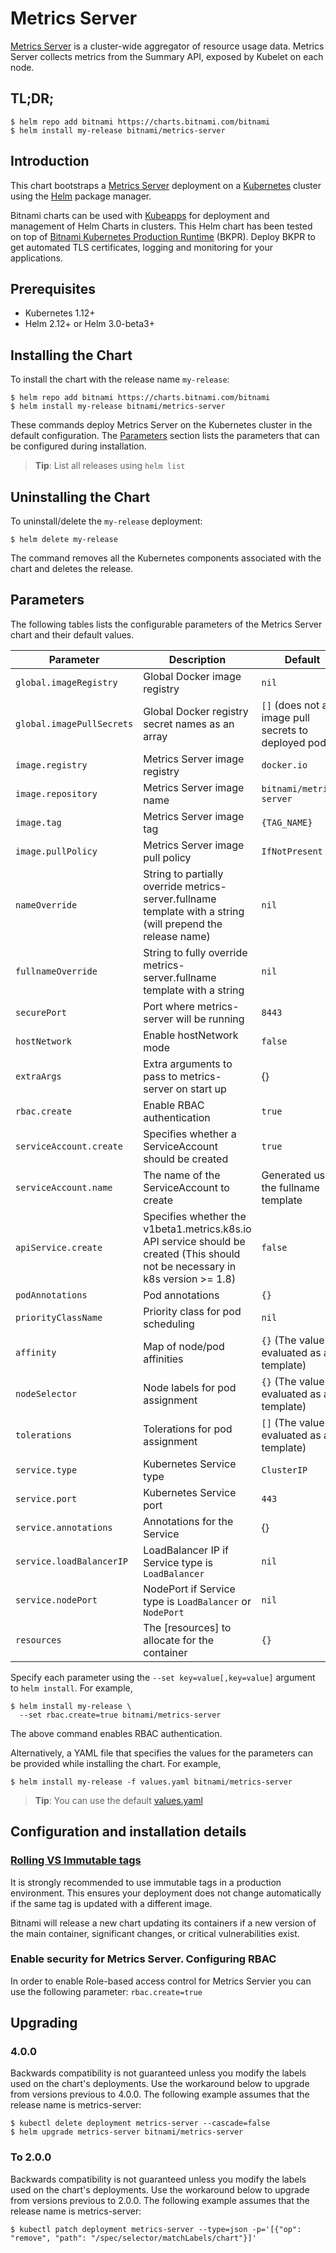 # Metrics Server

[Metrics Server](https://github.com/kubernetes-incubator/metrics-server) is a cluster-wide aggregator of resource usage data. Metrics Server collects metrics from the Summary API, exposed by Kubelet on each node.

## TL;DR;

```console
$ helm repo add bitnami https://charts.bitnami.com/bitnami
$ helm install my-release bitnami/metrics-server
```

## Introduction

This chart bootstraps a [Metrics Server](https://github.com/bitnami/bitnami-docker-metrics-server) deployment on a [Kubernetes](http://kubernetes.io) cluster using the [Helm](https://helm.sh) package manager.

Bitnami charts can be used with [Kubeapps](https://kubeapps.com/) for deployment and management of Helm Charts in clusters. This Helm chart has been tested on top of [Bitnami Kubernetes Production Runtime](https://kubeprod.io/) (BKPR). Deploy BKPR to get automated TLS certificates, logging and monitoring for your applications.

## Prerequisites

- Kubernetes 1.12+
- Helm 2.12+ or Helm 3.0-beta3+

## Installing the Chart

To install the chart with the release name `my-release`:

```console
$ helm repo add bitnami https://charts.bitnami.com/bitnami
$ helm install my-release bitnami/metrics-server
```

These commands deploy Metrics Server on the Kubernetes cluster in the default configuration. The [Parameters](#parameters) section lists the parameters that can be configured during installation.

> **Tip**: List all releases using `helm list`

## Uninstalling the Chart

To uninstall/delete the `my-release` deployment:

```console
$ helm delete my-release
```

The command removes all the Kubernetes components associated with the chart and deletes the release.

## Parameters

The following tables lists the configurable parameters of the Metrics Server chart and their default values.

| Parameter                 | Description                                                                                                                     | Default                                                 |
|---------------------------|---------------------------------------------------------------------------------------------------------------------------------|---------------------------------------------------------|
| `global.imageRegistry`    | Global Docker image registry                                                                                                    | `nil`                                                   |
| `global.imagePullSecrets` | Global Docker registry secret names as an array                                                                                 | `[]` (does not add image pull secrets to deployed pods) |
| `image.registry`          | Metrics Server image registry                                                                                                   | `docker.io`                                             |
| `image.repository`        | Metrics Server image name                                                                                                       | `bitnami/metrics-server`                                |
| `image.tag`               | Metrics Server image tag                                                                                                        | `{TAG_NAME}`                                            |
| `image.pullPolicy`        | Metrics Server image pull policy                                                                                                | `IfNotPresent`                                          |
| `nameOverride`            | String to partially override metrics-server.fullname template with a string (will prepend the release name)                     | `nil`                                                   |
| `fullnameOverride`        | String to fully override metrics-server.fullname template with a string                                                         | `nil`                                                   |
| `securePort`              | Port where metrics-server will be running                                                                                       | `8443`                                                  |
| `hostNetwork`             | Enable hostNetwork mode                                                                                                         | `false`                                                 |
| `extraArgs`               | Extra arguments to pass to metrics-server on start up                                                                           | {}                                                      |
| `rbac.create`             | Enable RBAC authentication                                                                                                      | `true`                                                  |
| `serviceAccount.create`   | Specifies whether a ServiceAccount should be created                                                                            | `true`                                                  |
| `serviceAccount.name`     | The name of the ServiceAccount to create                                                                                        | Generated using the fullname template                   |
| `apiService.create`       | Specifies whether the v1beta1.metrics.k8s.io API service should be created (This should not be necessary in k8s version >= 1.8) | `false`                                                 |
| `podAnnotations`          | Pod annotations                                                                                                                 | `{}`                                                    |
| `priorityClassName`       | Priority class for pod scheduling                                                                                               | `nil`                                                   |
| `affinity`                | Map of node/pod affinities                                                                                                      | `{}` (The value is evaluated as a template)             |
| `nodeSelector`            | Node labels for pod assignment                                                                                                  | `{}` (The value is evaluated as a template)             |
| `tolerations`             | Tolerations for pod assignment                                                                                                  | `[]` (The value is evaluated as a template)             |
| `service.type`            | Kubernetes Service type                                                                                                         | `ClusterIP`                                             |
| `service.port`            | Kubernetes Service port                                                                                                         | `443`                                                   |
| `service.annotations`     | Annotations for the Service                                                                                                     | {}                                                      |
| `service.loadBalancerIP`  | LoadBalancer IP if Service type is `LoadBalancer`                                                                               | `nil`                                                   |
| `service.nodePort`        | NodePort if Service type is `LoadBalancer` or `NodePort`                                                                        | `nil`                                                   |
| `resources`               | The [resources] to allocate for the container                                                                                   | `{}`                                                    |

Specify each parameter using the `--set key=value[,key=value]` argument to `helm install`. For example,

```console
$ helm install my-release \
  --set rbac.create=true bitnami/metrics-server
```

The above command enables RBAC authentication.

Alternatively, a YAML file that specifies the values for the parameters can be provided while installing the chart. For example,

```console
$ helm install my-release -f values.yaml bitnami/metrics-server
```

> **Tip**: You can use the default [values.yaml](values.yaml)

## Configuration and installation details

### [Rolling VS Immutable tags](https://docs.bitnami.com/containers/how-to/understand-rolling-tags-containers/)

It is strongly recommended to use immutable tags in a production environment. This ensures your deployment does not change automatically if the same tag is updated with a different image.

Bitnami will release a new chart updating its containers if a new version of the main container, significant changes, or critical vulnerabilities exist.

### Enable security for Metrics Server. Configuring RBAC

In order to enable Role-based access control for Metrics Servier you can use the following parameter: `rbac.create=true`

## Upgrading

### 4.0.0

Backwards compatibility is not guaranteed unless you modify the labels used on the chart's deployments.
Use the workaround below to upgrade from versions previous to 4.0.0. The following example assumes that the release name is metrics-server:

```console
$ kubectl delete deployment metrics-server --cascade=false
$ helm upgrade metrics-server bitnami/metrics-server
```

### To 2.0.0

Backwards compatibility is not guaranteed unless you modify the labels used on the chart's deployments.
Use the workaround below to upgrade from versions previous to 2.0.0. The following example assumes that the release name is metrics-server:

```console
$ kubectl patch deployment metrics-server --type=json -p='[{"op": "remove", "path": "/spec/selector/matchLabels/chart"}]'
```
